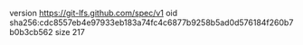 version https://git-lfs.github.com/spec/v1
oid sha256:cdc8557eb4e97933eb183a74fc4c6877b9258b5ad0d576184f260b7b0b3cb562
size 217
